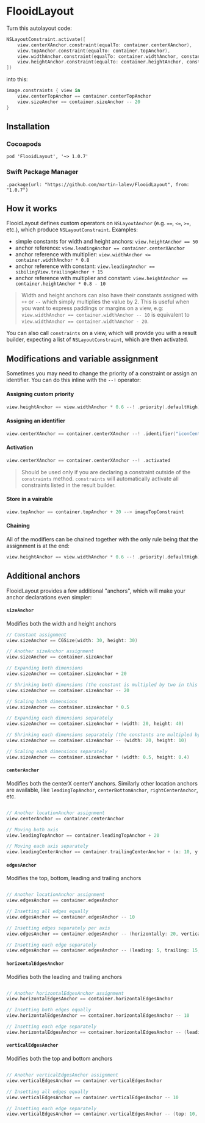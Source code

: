 # FlooidLayout

Turn this autolayout code:

```swift
NSLayoutConstraint.activate([
    view.centerXAnchor.constraint(equalTo: container.centerXAnchor),
    view.topAnchor.constraint(equalTo: container.topAnchor),
    view.widthAnchor.constraint(equalTo: container.widthAnchor, constant: -2*20),
    view.heightAnchor.constraint(equalTo: container.heightAnchor, constant: -2*20)
])
```

into this:

```swift
image.constraints { view in
    view.centerTopAnchor == container.centerTopAnchor
    view.sizeAnchor == container.sizeAnchor -- 20
}
```
## Installation

### Cocoapods

```
pod 'FlooidLayout', '~> 1.0.7'
```

### Swift Package Manager

```
.package(url: "https://github.com/martin-lalev/FlooidLayout", from: "1.0.7")
```

## How it works

FlooidLayout defines custom operators on `NSLayoutAnchor` (e.g. `==`, `<=`, `>=`, etc.), which produce `NSLayoutConstraint`. Examples:
* simple constants for width and height anchors: `view.heightAnchor == 50` 
* anchor reference: `view.leadingAnchor == container.centerXAnchor`
* anchor reference with multiplier: `view.widthAnchor <= container.widthAnchor * 0.8`
* anchor reference with constant: `view.leadingAnchor == sibilingView.trailingAnchor + 15`
* anchor reference with multiplier and constant: `view.heightAnchor == container.heightAnchor * 0.8 - 10`
> Width and height anchors can also have their constants assigned with `++` or `--` which simply multiplies the value by 2. This is useful when you want to express paddings or margins on a view, e.g: `view.widthAnchor == container.widthAnchor -- 10` is equivalent to `view.widthAnchor == container.widthAnchor - 20`.

You can also call `constraints` on a view, which will provide you with a result builder, expecting a list of `NSLayoutConstraint`, which are then activated.

## Modifications and variable assignment

Sometimes you may need to change the priority of a constraint or assign an identifier. You can do this inline with the `--!` operator:

#### Assigning custom priority

```swift
view.heightAnchor == view.widthAnchor * 0.6 --! .priority(.defaultHigh)
```

#### Assigning an identifier

```swift
view.centerXAnchor == container.centerXAnchor --! .identifier("iconCenterX")
```

#### Activation

```swift
view.centerXAnchor == container.centerXAnchor --! .activated
```
> Should be used only if you are declaring a constraint outside of the `constraints` method. `constraints` will automatically activate all constraints listed in the result builder.

#### Store in a vairable

```swift
view.topAnchor == container.topAnchor + 20 --> imageTopConstraint
```

#### Chaining

All of the modifiers can be chained together with the only rule being that the assignment is at the end:

```swift
view.heightAnchor == view.widthAnchor * 0.6 --! .priority(.defaultHigh) --! .identifier("iconHeight") --> iconHeightConstraint
```

## Additional anchors

FlooidLayout provides a few additional "anchors", which will make your anchor declarations even simpler:

#### `sizeAnchor`

Modifies both the width and height anchors

```swift
// Constant assignment
view.sizeAnchor == CGSize(width: 30, height: 30)

// Another sizeAnchor assignment
view.sizeAnchor == container.sizeAnchor

// Expanding both dimensions
view.sizeAnchor == container.sizeAnchor + 20

// Shrinking both dimensions (the constant is multipled by two in this example)
view.sizeAnchor == container.sizeAnchor -- 20

// Scaling both dimensions
view.sizeAnchor == container.sizeAnchor * 0.5

// Expanding each dimensions separately
view.sizeAnchor == container.sizeAnchor + (width: 20, height: 40)

// Shrinking each dimensions separately (the constants are multipled by two in this example)
view.sizeAnchor == container.sizeAnchor -- (width: 20, height: 10)

// Scaling each dimensions separately
view.sizeAnchor == container.sizeAnchor * (width: 0.5, height: 0.4)
```

#### `centerAnchor`

Modifies both the centerX centerY anchors. Similarly other location anchors are available, like `leadingTopAnchor`, `centerBottomAnchor`, `rightCenterAnchor`, etc.

```swift

// Another locationAnchor assignment
view.centerAnchor == container.centerAnchor

// Moving both axis
view.leadingTopAnchor == container.leadingTopAnchor + 20

// Moving each axis separately
view.leadingCenterAnchor == container.trailingCenterAnchor + (x: 10, y: 0)
```

#### `edgesAnchor`

Modifies the top, bottom, leading and trailing anchors

```swift

// Another locationAnchor assignment
view.edgesAnchor == container.edgesAnchor

// Insetting all edges equally
view.edgesAnchor == container.edgesAnchor -- 10

// Insetting edges separately per axis
view.edgesAnchor == container.edgesAnchor -- (horizontally: 20, vertically: 10)

// Insetting each edge separately
view.edgesAnchor == container.edgesAnchor -- (leading: 5, trailing: 15, top: 10, bottom: 20)
```

#### `horizontalEdgesAnchor`

Modifies both the leading and trailing anchors

```swift

// Another horizontalEdgesAnchor assignment
view.horizontalEdgesAnchor == container.horizontalEdgesAnchor

// Insetting both edges equally
view.horizontalEdgesAnchor == container.horizontalEdgesAnchor -- 10

// Insetting each edge separately
view.horizontalEdgesAnchor == container.horizontalEdgesAnchor -- (leading: 5, trailing: 15)
```

#### `verticalEdgesAnchor`

Modifies both the top and bottom anchors

```swift

// Another verticalEdgesAnchor assignment
view.verticalEdgesAnchor == container.verticalEdgesAnchor

// Insetting all edges equally
view.verticalEdgesAnchor == container.verticalEdgesAnchor -- 10

// Insetting each edge separately
view.verticalEdgesAnchor == container.verticalEdgesAnchor -- (top: 10, bottom: 20)
```
